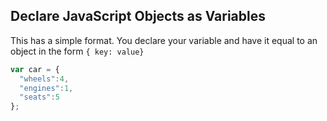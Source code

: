 ## Declare JavaScript Objects as Variables

This has a simple format. You declare your variable and have it equal to an object in the form `{ key: value}`

```javascript
var car = {
  "wheels":4,
  "engines":1,
  "seats":5
};
```
